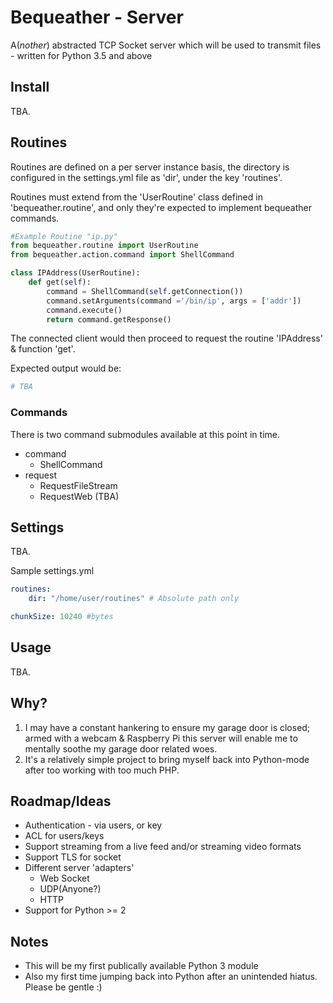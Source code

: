 # Bequeather - Server
A(*nother*) abstracted TCP Socket server which will be used to transmit files - written for Python 3.5 and above

## Install
TBA.

## Routines
Routines are defined on a per server instance basis, the directory is configured in the settings.yml file as 'dir', under the key 'routines'.

Routines must extend from the 'UserRoutine' class defined in 'bequeather.routine', and only they're expected to implement bequeather commands.

```python
#Example Routine "ip.py"
from bequeather.routine import UserRoutine
from bequeather.action.command import ShellCommand

class IPAddress(UserRoutine):
    def get(self):
        command = ShellCommand(self.getConnection())
        command.setArguments(command ='/bin/ip', args = ['addr'])
        command.execute()
        return command.getResponse()
```
The connected client would then proceed to request the routine 'IPAddress' & function 'get'.

Expected output would be:
```python
# TBA
```

### Commands
There is two command submodules available at this point in time.
- command
  - ShellCommand
- request
  - RequestFileStream
  - RequestWeb (TBA)

## Settings
TBA.

Sample settings.yml
```yaml
routines:
    dir: "/home/user/routines" # Absolute path only

chunkSize: 10240 #bytes
```

## Usage
TBA.

## Why?
1. I may have a constant hankering to ensure my garage door is closed; armed with a webcam & Raspberry Pi this server will enable me to mentally soothe my garage door related woes.
2. It's a relatively simple project to bring myself back into Python-mode after too working with too much PHP.

## Roadmap/Ideas
* Authentication - via users, or key 
* ACL for users/keys
* Support streaming from a live feed and/or streaming video formats
* Support TLS for socket
* Different server 'adapters'
  * Web Socket
  * UDP(Anyone?)
  * HTTP
* Support for Python >= 2

## Notes
* This will be my first publically available Python 3 module
* Also my first time jumping back into Python after an unintended hiatus. Please be gentle :)